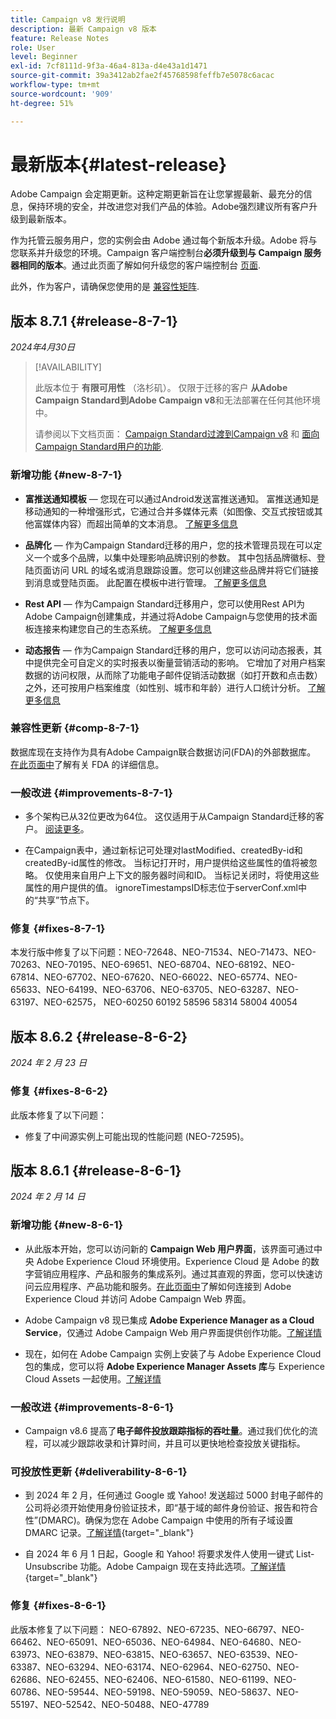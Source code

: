```yaml
---
title: Campaign v8 发行说明
description: 最新 Campaign v8 版本
feature: Release Notes
role: User
level: Beginner
exl-id: 7cf8111d-9f3a-46a4-813a-d4e43a1d1471
source-git-commit: 39a3412ab2fae2f45768598feffb7e5078c6acac
workflow-type: tm+mt
source-wordcount: '909'
ht-degree: 51%

---
```


# 最新版本{#latest-release}

Adobe Campaign 会定期更新。这种定期更新旨在让您掌握最新、最充分的信息，保持环境的安全，并改进您对我们产品的体验。Adobe强烈建议所有客户升级到最新版本。

作为托管云服务用户，您的实例会由 Adobe 通过每个新版本升级。Adobe 将与您联系并升级您的环境。Campaign 客户端控制台&#x200B;**必须升级到与 Campaign 服务器相同的版本**。通过此页面了解如何升级您的客户端控制台 [页面](../start/connect.md#upgrade-ac-console).

此外，作为客户，请确保您使用的是 [兼容性矩阵](compatibility-matrix.md).

## 版本 8.7.1 {#release-8-7-1}

_2024年4月30日_

>[!AVAILABILITY]
>
>此版本位于 **有限可用性** （洛杉矶）。 仅限于迁移的客户 **从Adobe Campaign Standard到Adobe Campaign v8**&#x200B;和无法部署在任何其他环境中。
>
>请参阅以下文档页面： [Campaign Standard过渡到Campaign v8](https://experienceleague.adobe.com/en/docs/campaign-web/v8/release-notes/acs-migration) 和 [面向Campaign Standard用户的功能](https://experienceleague.adobe.com/docs/experience-cloud/campaign/campaign-standard-migration-home.html).

### 新增功能 {#new-8-7-1}

* **富推送通知模板**  — 您现在可以通过Android发送富推送通知。 富推送通知是移动通知的一种增强形式，它通过合并多媒体元素（如图像、交互式按钮或其他富媒体内容）而超出简单的文本消息。 [了解更多信息](../send/rich-push.md)

* **品牌化**  — 作为Campaign Standard迁移的用户，您的技术管理员现在可以定义一个或多个品牌，以集中处理影响品牌识别的参数。 其中包括品牌徽标、登陆页面访问 URL 的域名或消息跟踪设置。您可以创建这些品牌并将它们链接到消息或登陆页面。 此配置在模板中进行管理。 [了解更多信息](https://experienceleague.adobe.com/docs/experience-cloud/campaign/branding/branding-gs.html)

* **Rest API**  — 作为Campaign Standard迁移用户，您可以使用Rest API为Adobe Campaign创建集成，并通过将Adobe Campaign与您使用的技术面板连接来构建您自己的生态系统。 [了解更多信息](https://experienceleague.adobe.com/docs/experience-cloud/campaign/apis/get-started-apis.html)

* **动态报告**  — 作为Campaign Standard迁移的用户，您可以访问动态报表，其中提供完全可自定义的实时报表以衡量营销活动的影响。 它增加了对用户档案数据的访问权限，从而除了功能电子邮件促销活动数据（如打开数和点击数）之外，还可按用户档案维度（如性别、城市和年龄）进行人口统计分析。 [了解更多信息](https://experienceleague.adobe.com/docs/experience-cloud/campaign/reporting/get-started-reporting.html)

<!--
* **New Enhanced security add-on**: To make your network connection more secure and provide improved security for your resources, Adobe Campaign offers a new Enhanced security add-on, which includes two features: Secure CMK integration and Secure VPN tunneling.
-->

### 兼容性更新 {#comp-8-7-1}

数据库现在支持作为具有Adobe Campaign联合数据访问(FDA)的外部数据库。 [在此页面中](../connect/fda.md)了解有关 FDA 的详细信息。

### 一般改进 {#improvements-8-7-1}

* 多个架构已从32位更改为64位。 这仅适用于从Campaign Standard迁移的客户。 [阅读更多](https://experienceleague.adobe.com/docs/experience-cloud/campaign/technotes/64-bit-tables.html)。

* 在Campaign表中，通过新标记可处理对lastModified、createdBy-id和createdBy-id属性的修改。 当标记打开时，用户提供给这些属性的值将被忽略。 仅使用来自用户上下文的服务器时间和ID。 当标记关闭时，将使用这些属性的用户提供的值。 ignoreTimestampsID标志位于serverConf.xml中的“共享”节点下。

### 修复 {#fixes-8-7-1}

本发行版中修复了以下问题：NEO-72648、NEO-71534、NEO-71473、NEO-70263、NEO-70195、NEO-69651、NEO-68704、NEO-68192、NEO-67814、NEO-67702、NEO-67620、NEO-66022、NEO-65774、NEO-65633、NEO-64199、NEO-63706、NEO-63705、NEO-63287、NEO-63197、NEO-62575， NEO-60250 60192 58596 58314 58004 40054

## 版本 8.6.2 {#release-8-6-2}

_2024 年 2 月 23 日_

### 修复 {#fixes-8-6-2}

此版本修复了以下问题：

* 修复了中间源实例上可能出现的性能问题 (NEO-72595)。

## 版本 8.6.1 {#release-8-6-1}

_2024 年 2 月 14 日_

### 新增功能 {#new-8-6-1}

* 从此版本开始，您可以访问新的 **Campaign Web 用户界面**，该界面可通过中央 Adobe Experience Cloud 环境使用。Experience Cloud 是 Adobe 的数字营销应用程序、产品和服务的集成系列。通过其直观的界面，您可以快速访问云应用程序、产品功能和服务。[在此页面中](campaign-ui.md#ac-web-ui)了解如何连接到 Adobe Experience Cloud 并访问 Adobe Campaign Web 界面。


* Adobe Campaign v8 现已集成 **Adobe Experience Manager as a Cloud Service**，仅通过 Adobe Campaign Web 用户界面提供创作功能。[了解详情](../connect/ac-aem.md)

* 现在，如何在 Adobe Campaign 实例上安装了与 Adobe Experience Cloud 包的集成，您可以将 **Adobe Experience Manager Assets 库**&#x200B;与 Experience Cloud Assets 一起使用。[了解详情](../connect/ac-aem.md#assets-library)

### 一般改进 {#improvements-8-6-1}

* Campaign v8.6 提高了&#x200B;**电子邮件投放跟踪指标的吞吐量**。通过我们优化的流程，可以减少跟踪收录和计算时间，并且可以更快地检查投放关键指标。


### 可投放性更新 {#deliverability-8-6-1}

* 到 2024 年 2 月，任何通过 Google 或 Yahoo! 发送超过 5000 封电子邮件的公司将必须开始使用身份验证技术，即“基于域的邮件身份验证、报告和符合性”(DMARC)。确保为您在 Adobe Campaign 中使用的所有子域设置 DMARC 记录。[了解详情](https://experienceleague.adobe.com/docs/deliverability-learn/deliverability-best-practice-guide/additional-resources/technotes/implement-dmarc.html?lang=zh-Hans){target="_blank"}

* 自 2024 年 6 月 1 日起，Google 和 Yahoo! 将要求发件人使用一键式 List-Unsubscribe 功能。Adobe Campaign 现在支持此选项。[了解详情](https://experienceleague.adobe.com/docs/deliverability-learn/deliverability-best-practice-guide/additional-resources/campaign/acc-technical-recommendations.html?lang=zh-Hans#one-click-list-unsubscribe){target="_blank"}


### 修复 {#fixes-8-6-1}

此版本修复了以下问题：
NEO-67892、NEO-67235、NEO-66797、NEO-66462、NEO-65091、NEO-65036、NEO-64984、NEO-64680、NEO-63973、NEO-63879、NEO-63815、NEO-63657、NEO-63539、NEO-63387、NEO-63294、NEO-63174、NEO-62964、NEO-62750、NEO-62686、NEO-62455、NEO-62406、NEO-61580、NEO-61199、NEO-60786、NEO-59544、NEO-59198、NEO-59059、NEO-58637、NEO-55197、NEO-52542、NEO-50488、NEO-47789
